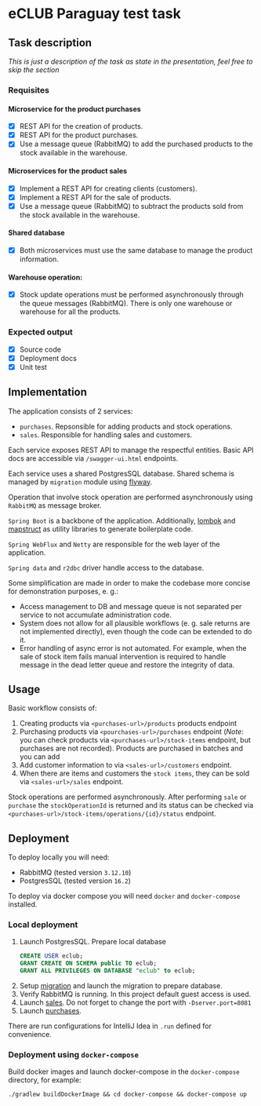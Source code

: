# eCLUB Paraguay test task

## Task description
_This is just a description of the task as state in the presentation, feel free to skip the section_

### Requisites
#### Microservice for the product purchases
- [x] REST API for the creation of products.
- [x] REST API for the product purchases.
- [x] Use a message queue (RabbitMQ) to add the purchased products to the stock available in the warehouse.
#### Microservices for the product sales
- [x] Implement a REST API for creating clients (customers).
- [x] Implement a REST API for the sale of products.
- [x] Use a message queue (RabbitMQ) to subtract the products sold from the stock available in the warehouse.
#### Shared database
- [x] Both microservices must use the same database to manage the product information.
#### Warehouse operation:
- [x] Stock update operations must be performed asynchronously through the queue messages (RabbitMQ). 
There is only one warehouse or warehouse for all the products. 

### Expected output
- [x] Source code
- [x] Deployment docs
- [x] Unit test

## Implementation
The application consists of 2 services:
- `purchases`. Repsonsible for adding products and stock operations.
- `sales`. Responsible for handling sales and customers.

Each service exposes REST API to manage the respectful entities.
Basic API docs are accessible via `/swagger-ui.html` endpoints.

Each service uses a shared PostgresSQL database.
Shared schema is managed by `migration` module using [flyway](https://flywaydb.org/).

Operation that involve stock operation are performed asynchronously using `RabbitMQ` as message broker.

`Spring Boot` is a backbone of the application. 
Additionally, [lombok]() and [mapstruct]() as utility libraries to generate boilerplate code.

`Spring WebFlux` and `Netty` are responsible for the web layer of the application.

`Spring data` and `r2dbc` driver handle access to the database.

Some simplification are made in order to make the codebase more concise for demonstration purposes, e. g.:
- Access management to DB and message queue is not separated per service to not accumulate administration code.
- System does not allow for all plausible workflows (e. g. sale returns are not implemented directly), even though
the code can be extended to do it.
- Error handling of async error is not automated. For example, when the sale of stock item fails manual intervention is 
required to handle message in the dead letter queue and restore the integrity of data.

## Usage

Basic workflow consists of:
1. Creating products via `<purchases-url>/products` products endpoint
2. Purchasing products via `<pourchases-url>/purchases` endpoint
(*Note*: you can check products via `<purchases-url>/stock-items` endpoint, but purchases are not recorded).
Products are purchased in batches and you can add  
3. Add customer information to via `<sales-url>/customers` endpoint.
4. When there are items and customers the `stock items`, they can be sold via `<sales-url>/sales` endpoint. 

Stock operations are performed asynchronously.
After performing `sale` or `purchase` the `stockOperationId` is returned and its status can be checked via
`<purchases-url>/stock-items/operations/{id}/status` endpoint.

## Deployment

To deploy locally you will need:
- RabbitMQ (tested version `3.12.10`)
- PostgresSQL (tested version `16.2`)

To deploy via docker compose you will need `docker` and `docker-compose` installed.

### Local deployment

1. Launch PostgresSQL. Prepare local database
    ```sql
    CREATE USER eclub;
    GRANT CREATE ON SCHEMA public TO eclub;
    GRANT ALL PRIVILEGES ON DATABASE "eclub" to eclub;
    ```
2. Setup [migration](migration/README.MD) and launch the migration to prepare database.
3. Verify RabbitMQ is running. In this project default guest access is used.
4. Launch [sales](sales/README.MD). Do not forget to change the port with `-Dserver.port=8081`
5. Launch [purchases](purchases/README.MD). 

There are run configurations for IntelliJ Idea in `.run` defined for convenience.

### Deployment using `docker-compose`

Build docker images and launch docker-compose in the `docker-compose` directory, for example:
```shell
./gradlew buildDockerImage && cd docker-compose && docker-compose up
```
